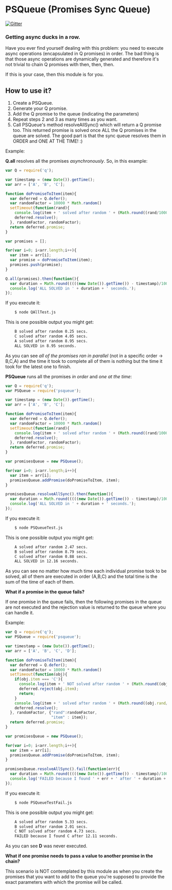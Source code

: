 # PSQueue (Promises Sync Queue)

[![Gitter](https://badges.gitter.im/Join%20Chat.svg)](https://gitter.im/cgadam/psqueue?utm_source=badge&utm_medium=badge&utm_campaign=pr-badge&utm_content=badge)

### Getting async ducks in a row.

Have you ever find yourself dealing with this problem: you need to execute async operations (encapsulated in Q promises)
in order. The bad thing is that those async operations are dynamically generated and therefore it's not trivial
to chain Q promises with then, then, then.

If this is your case, then this module is for you.

## How to use it?

1. Create a PSQueue.
2. Generate your Q promise.
3. Add the Q promise to the queue (indicating the parameters)
4. Repeat steps 2 and 3 as many times as you want.
5. Call PSQueue's method resolveAllSync() which will return a Q promise too. This returned promise is solved 
once ALL the Q promises in the queue are solved. The good part is that the sync queue resolves them in ORDER and 
ONE AT THE TIME! :)

Example:

**Q.all** resolves all the promises *asynchronously*. So, in this example:


```javascript
var Q = require('q');

var timestamp = (new Date()).getTime();
var arr = ['A', 'B', 'C'];

function doPromiseToItem(item){
  var deferred = Q.defer();
  var randomFactor = 10000 * Math.random()
  setTimeout(function(rand){
    console.log(item + ' solved after random ' + (Math.round((rand/1000)*100)/100) + ' secs.');
    deferred.resolve();
  }, randomFactor, randomFactor);
  return deferred.promise;
}

var promises = [];

for(var i=0; i<arr.length;i++){
  var item = arr[i];
  var promise = doPromiseToItem(item);
  promises.push(promise);
}

Q.all(promises).then(function(){
  var duration = Math.round(((((new Date()).getTime()) - timestamp)/1000)*100)/100;
  console.log('ALL SOLVED in ' + duration + ' seconds.');
});
```
If you execute it:

```bash
    $ node QAllTest.js
```
This is one possible output you might get:

```bash
    B solved after random 0.25 secs.
    C solved after random 4.05 secs.
    A solved after random 8.95 secs.
    ALL SOLVED in 8.95 seconds.
```

As you can see *all of the promises ran in parallel* (not in a specific order -> B,C,A) and the time it took to complete 
all of them is nothing but the time it took for the latest one to finish.

**PSQueue** runs all the promises *in order* and *one at the time*:

```javascript
var Q = require('q');
var PSQueue = require('psqueue');

var timestamp = (new Date()).getTime();
var arr = ['A', 'B', 'C'];

function doPromiseToItem(item){
  var deferred = Q.defer();
  var randomFactor = 10000 * Math.random()
  setTimeout(function(rand){
    console.log(item + ' solved after random ' + (Math.round((rand/1000)*100)/100) + ' secs.');
    deferred.resolve();
  }, randomFactor, randomFactor);
  return deferred.promise;
}

var promisesQueue = new PSQueue();

for(var i=0; i<arr.length;i++){
  var item = arr[i];
  promisesQueue.addPromise(doPromiseToItem, item);
}

promisesQueue.resolveAllSync().then(function(){
  var duration = Math.round(((((new Date()).getTime()) - timestamp)/1000)*100)/100;
  console.log('ALL SOLVED in ' + duration + ' seconds.');
});
```
If you execute it:

```bash
    $ node PSQueueTest.js
```
This is one possible output you might get:

```bash
    A solved after random 2.47 secs.
    B solved after random 8.79 secs.
    C solved after random 0.88 secs.
    ALL SOLVED in 12.16 seconds.
```

As you can see no matter how much time each individual promise took to be solved, all of them are executed 
in order (A,B,C) and the total time is the sum of the time of each of them.

**What if a promise in the queue fails?**

If one promise in the queue fails, then the following promises in the queue are not executed and the rejection value is returned to the queue where you 
can handle it.

Example:

```javascript
var Q = require('q');
var PSQueue = require('psqueue');

var timestamp = (new Date()).getTime();
var arr = ['A', 'B', 'C', 'D'];

function doPromiseToItem(item){
  var deferred = Q.defer();
  var randomFactor = 10000 * Math.random()
  setTimeout(function(obj){
    if(obj.item === 'C'){
      console.log(item + ' NOT solved after random ' + (Math.round((obj.rand/1000)*100)/100) + ' secs.');
      deferred.reject(obj.item);
      return;
    }
    console.log(item + ' solved after random ' + (Math.round((obj.rand/1000)*100)/100) + ' secs.');
    deferred.resolve();
  }, randomFactor, {"rand":randomFactor,
                    "item" : item});
  return deferred.promise;
}

var promisesQueue = new PSQueue();

for(var i=0; i<arr.length;i++){
  var item = arr[i];
  promisesQueue.addPromise(doPromiseToItem, item);
}

promisesQueue.resolveAllSync().fail(function(err){
  var duration = Math.round(((((new Date()).getTime()) - timestamp)/1000)*100)/100;
  console.log('FAILED because I found ' + err + ' after ' + duration + ' seconds.');
});

```

If you execute it:

```bash
    $ node PSQueueTestFail.js
```
This is one possible output you might get:

```bash
    A solved after random 5.33 secs.
    B solved after random 2.01 secs.
    C NOT solved after random 4.73 secs.
    FAILED because I found C after 12.11 seconds.
```

As you can see **D** was never executed.


**What if one promise needs to pass a value to another promise in the chain?**

This scenario is NOT contemplated by this module as when you create the promises that you want to add to the 
queue you're supposed to provide the exact parameters with which the promise will be called.
